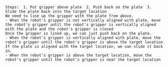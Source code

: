
    Steps:  1. Put gripper above plate  2. Push back on the plate  3. Slide the plate back into the target location
    We need to line up the gripper with the plate from above.
    - When the robot's gripper is not vertically aligned with plate, move the robot's gripper until the robot's gripper is vertically aligned with the plate and the robot's gripper is closed
    Once the gripper is lined up, we can just push back on the plate.
    - When the robot's gripper is vertically aligned with plate, move the robot's gripper until the robot's gripper is above the target location
    If the plate is aligned with the target location, we can slide it back in.
    - When the robot's gripper is above the target location, move the robot's gripper until the robot's gripper is near the target location